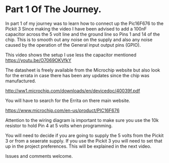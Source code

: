 # Part 1 Of The Journey.

In part 1 of my journey was to learn how to connect up the Pic16F676 to the Pickit 3 Since making the video I have been advised to add a 100nF capacitor across the 5 volt line and the ground line so Pins 1 and 14 of the chip. This is to smooth out any noise on the supply and also any noise caused by the operation of the General input output pins (GPIO).

This video shows the setup I use less the capacitor mentioned
https://youtu.be/O7069OKVfkY

The datasheet is freely available from the Microchip website but also look for the errata in case there has been any updates since the chip was manufactured.

http://ww1.microchip.com/downloads/en/devicedoc/40039f.pdf

You will have to search for the Errita on there main website.

https://www.microchip.com/en-us/product/PIC16F676

Attention to the wiring diagram is important to make sure you use the 10k resistor to hold Pin 4 at 5 volts when programming.

You will need to decide if you are going to supply the 5 volts from the Pickit 3 or from a seaerate supply. If you use the Pickit 3 you will need to set that up in the project preferences. This will be explained in the next video.

Issues and comments welcome.

